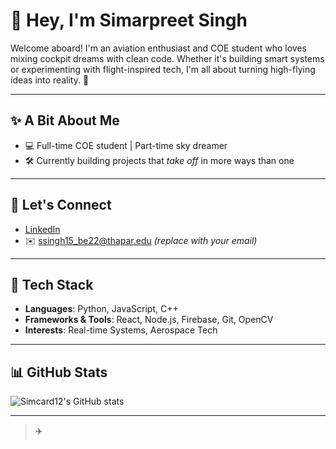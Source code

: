 # 🛫 Hey, I'm Simarpreet Singh

Welcome aboard! I'm an aviation enthusiast and COE student who loves mixing cockpit dreams with clean code. Whether it's building smart systems or experimenting with flight-inspired tech, I'm all about turning high-flying ideas into reality. 🚀

---

## ✨ A Bit About Me
- 💻 Full-time COE student | Part-time sky dreamer
- 🛠 Currently building projects that *take off* in more ways than one

---

## 🔗 Let's Connect
- [LinkedIn]([https://www.linkedin.com/in/your-linkedin](https://www.linkedin.com/in/simarpreet-singh-35756a259/))
- ✉️ ssingh15_be22@thapar.edu *(replace with your email)*

---

## 🧰 Tech Stack
- **Languages**: Python, JavaScript, C++
- **Frameworks & Tools**: React, Node.js, Firebase, Git, OpenCV
- **Interests**: Real-time Systems, Aerospace Tech

---

## 📊 GitHub Stats
![Simcard12's GitHub stats](https://github-readme-stats.vercel.app/api?username=Simcard12&show_icons=true&theme=tokyonight)

---

> ✈️

